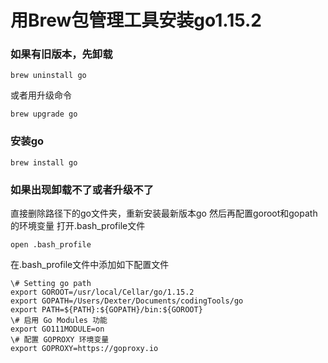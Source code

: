 # 用Brew包管理工具安装go1.15.2

### 如果有旧版本，先卸载
```
brew uninstall go
```
或者用升级命令
```
brew upgrade go
```
### 安装go
```
brew install go
```
### 如果出现卸载不了或者升级不了
直接删除路径下的go文件夹，重新安装最新版本go
然后再配置goroot和gopath的环境变量
打开.bash_profile文件
```
open .bash_profile
```
在.bash_profile文件中添加如下配置文件
```
\# Setting go path
export GOROOT=/usr/local/Cellar/go/1.15.2
export GOPATH=/Users/Dexter/Documents/codingTools/go
export PATH=${PATH}:${GOPATH}/bin:${GOROOT}
\# 启用 Go Modules 功能
export GO111MODULE=on
\# 配置 GOPROXY 环境变量
export GOPROXY=https://goproxy.io
```